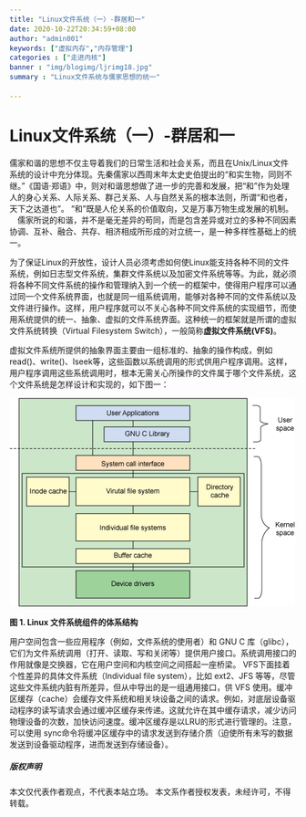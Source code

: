 ```yaml
---
title: "Linux文件系统（一）-群居和一"
date: 2020-10-22T20:34:59+08:00
author: "admin001"
keywords: ["虚拟内存","内存管理"]
categories : ["走进内核"]
banner : "img/blogimg/ljrimg18.jpg"
summary : "Linux文件系统与儒家思想的统一"

---
```


# Linux文件系统（一）-群居和一

儒家和谐的思想不仅主导着我们的日常生活和社会关系，而且在Unix/Linux文件系统的设计中充分体现。先秦儒家以西周末年太史史伯提出的“和实生物，同则不继。”《国语·郑语》中，则对和谐思想做了进一步的完善和发展，把“和”作为处理人的身心关系、人际关系、群己关系、人与自然关系的根本法则，所谓“和也者，天下之达道也”。 “和”既是人伦关系的价值取向，又是万事万物生成发展的机制。 　儒家所说的和谐，并不是毫无差异的苟同，而是包含差异或对立的多种不同因素协调、互补、融合、共存、相济相成所形成的对立统一，是一种多样性基础上的统一。

为了保证Linux的开放性，设计人员必须考虑如何使Linux能支持各种不同的文件系统，例如日志型文件系统，集群文件系统以及加密文件系统等等。为此，就必须将各种不同文件系统的操作和管理纳入到一个统一的框架中，使得用户程序可以通过同一个文件系统界面，也就是同一组系统调用，能够对各种不同的文件系统以及文件进行操作。这样，用户程序就可以不关心各种不同文件系统的实现细节，而使用系统提供的统一、抽象、虚拟的文件系统界面。这种统一的框架就是所谓的虚拟文件系统转换（Virtual Filesystem Switch），一般简称**虚拟文件系统(VFS)**。

   虚拟文件系统所提供的抽象界面主要由一组标准的、抽象的操作构成，例如read()、write()、lseek等，这些函数以系统调用的形式供用户程序调用。这样，用户程序调用这些系统调用时，根本无需关心所操作的文件属于哪个文件系统，这个文件系统是怎样设计和实现的，如下图一：

![](img\2.gif)

**图 1. Linux 文件系统组件的体系结构**

用户空间包含一些应用程序（例如，文件系统的使用者）和 GNU C 库（glibc），它们为文件系统调用（打开、读取、写和关闭等）提供用户接口。系统调用接口的作用就像是交换器，它在用户空间和内核空间之间搭起一座桥梁。   VFS下面挂着个性差异的具体文件系统（Individual file system），比如 ext2、JFS 等等，尽管这些文件系统内脏有所差异，但从中导出的是一组通用接口，供 VFS  使用。缓冲区缓存（cache）会缓存文件系统和相关块设备之间的请求。例如，对底层设备驱动程序的读写请求会通过缓冲区缓存来传递。这就允许在其中缓存请求，减少访问物理设备的次数，加快访问速度。缓冲区缓存是以LRU的形式进行管理的。注意，可以使用 sync命令将缓冲区缓存中的请求发送到存储介质（迫使所有未写的数据发送到设备驱动程序，进而发送到存储设备）。



##### 版权声明

本文仅代表作者观点，不代表本站立场。
本文系作者授权发表，未经许可，不得转载。